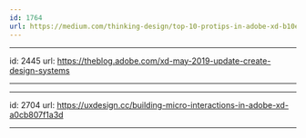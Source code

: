 ```yaml
---
id: 1764
url: https://medium.com/thinking-design/top-10-protips-in-adobe-xd-b10ea2da409b
---
```


---
id: 2445
url: https://theblog.adobe.com/xd-may-2019-update-create-design-systems

---


---
id: 2704
url: https://uxdesign.cc/building-micro-interactions-in-adobe-xd-a0cb807f1a3d

---
